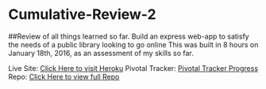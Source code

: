 # Cumulative-Review-2
##Review of all things learned so far. Build an express web-app to satisfy the needs of a public library looking to go online
This was built in 8 hours on January 18th, 2016, as an assessment of my skills so far.

Live Site: 
[Click Here to visit Heroku](https://glacial-ocean-8133.herokuapp.com/)
Pivotal Tracker:
[Pivotal Tracker Progress](https://www.pivotaltracker.com/n/projects/1517519)
Repo: 
[Click Here to view full Repo](https://github.com/milesflo/Cumulative-Review-2)
